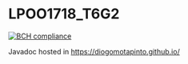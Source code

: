 # LPOO1718_T6G2


[![BCH compliance](https://bettercodehub.com/edge/badge/diogomotapinto/LPOO1718_T6G2?branch=master&token=9553e339091d69cf97312db432f2f45e32868d44)](https://bettercodehub.com/)


Javadoc hosted in https://diogomotapinto.github.io/
